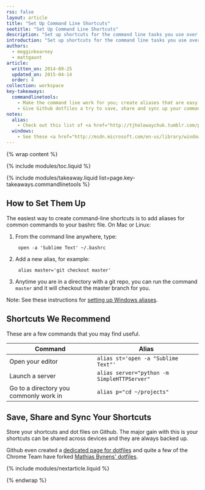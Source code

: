 ```yaml
---
rss: false
layout: article
title: "Set Up Command Line Shortcuts"
seotitle: "Set Up Command Line Shortcuts"
description: "Set up shortcuts for the command line tasks you use over and over again. If you find yourself typing the same thing in your command line repeatedly, this will alleviate that."
introduction: "Set up shortcuts for the command line tasks you use over and over again. If you find yourself typing the same thing in your command line repeatedly, this will alleviate that."
authors:
  - megginkearney
  - mattgaunt
article:
  written_on: 2014-09-25
  updated_on: 2015-04-14
  order: 4
collection: workspace
key-takeaways:
  commandlinetools:
    - Make the command line work for you; create aliases that are easy to remember and fast to type.
    - Give Github dotfiles a try to save, share and sync up your command line shortcuts.
notes:
  alias:
    - Check out this list of <a href="http://tjholowaychuk.tumblr.com/post/26904939933/git-extras-introduction-screencast"> Git aliases</a>.
  windows:
    - See these <a href="http://msdn.microsoft.com/en-us/library/windows/desktop/ms682057(v=vs.85).aspx">instructions for setting up Windows aliases</a>.
---
```

{% wrap content %}

{% include modules/toc.liquid %}

{% include modules/takeaway.liquid list=page.key-takeaways.commandlinetools %}

## How to Set Them Up

The easiest way to create command-line shortcuts is to add aliases for common
commands to your bashrc file. On Mac or Linux:

1. From the command line anywhere, type:

        open -a 'Sublime Text' ~/.bashrc

2. Add a new alias, for example:

        alias master='git checkout master'

3. Anytime you are in a directory with a git repo, you can run the command
   `master` and it will checkout the master branch for you.

Note: See these instructions for [setting up Windows
aliases](http://msdn.microsoft.com/en-us/library/windows/desktop/ms682057(v=vs.85).aspx).

## Shortcuts We Recommend

These are a few commands that you may find useful.

<table class="table-2 tc-heavyright">
  <colgroup>
    <col span="1" />
    <col span="1" />
  </colgroup>
  <thead>
    <tr>
      <th data-th="Command">Command</th>
      <th data-th="Alias">Alias</th>
    </tr>
  </thead>
  <tbody>
    <tr>
      <td data-th="Command">Open your editor</td>
      <td data-th="Alias"><code>alias st='open -a "Sublime Text"'</code></td>
    </tr>
    <tr>
      <td data-th="Command">Launch a server</td>
      <td data-th="Alias"><code>alias server="python -m SimpleHTTPServer"</code></td>
    </tr>
    <tr>
      <td data-th="Command">Go to a directory you commonly work in</td>
      <td data-th="Alias"><code>alias p="cd ~/projects"</code></td>
    </tr>
  </tbody>
</table>


## Save, Share and Sync Your Shortcuts

Store your shortcuts and dot files on Github. The major gain with this is
your shortcuts can be shared across devices and they are always backed up.

Github even created a [dedicated page for dotfiles](http://dotfiles.github.io/)
and quite a few of the Chrome Team have forked
[Mathias Bynens' dotfiles](https://github.com/mathiasbynens/dotfiles).

{% include modules/nextarticle.liquid %}

{% endwrap %}
